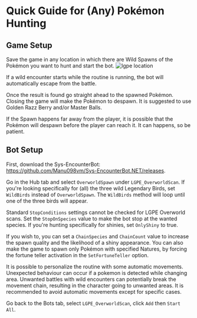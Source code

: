 # Quick Guide for (Any) Pokémon Hunting

## Game Setup
Save the game in any location in which there are Wild Spawns of the Pokémon you want to hunt and start the bot.
![lgpe location](https://i.imgur.com/gNdRomI.jpg)

If a wild encounter starts while the routine is running, the bot will automatically escape from the battle.

Once the result is found go straight ahead to the spawned Pokémon. Closing the game will make the Pokémon to despawn. It is suggested to use Golden Razz Berry and/or Master Balls.

If the Spawn happens far away from the player, it is possible that the Pokémon will despawn before the player can reach it. It can happens, so be patient.

## Bot Setup
First, download the Sys-EncounterBot: https://github.com/Manu098vm/Sys-EncounterBot.NET/releases.

Go in the Hub tab and select `OverworldSpawn` under `LGPE_OverworldScan`. 
If you're looking specifically for (all) the three wild Legendary Birds, set `WildBirds` instead of `OverworldSpawn`.
The `WildBirds` method will loop until one of the three birds will appear.

Standard `StopConditions` settings cannot be checked for LGPE Overworld scans. Set the `StopOnSpecies` value to make the bot stop at the wanted species. If you're hunting specifically for shinies, set `OnlyShiny` to true.

If you wish to, you can set a `ChainSpecies` and `ChainCount` value to increase the spawn quality and the likelihood of a shiny appearance.
You can also make the game to spawn only Pokémon with specified Natures, by forcing the fortune teller activation in the `SetFortuneTeller` option.

It is possible to personalize the routine with some automatic movements. Unexpected behaviour can occur if a pokemon is detected while changing area. Unwanted battles with wild encounters can potentially break the movement chain, resulting in the character going to unwanted areas. It is recommended to avoid automatic movements except for specific cases.

Go back to the Bots tab, select `LGPE_OverworldScan`, click `Add` then `Start All`.